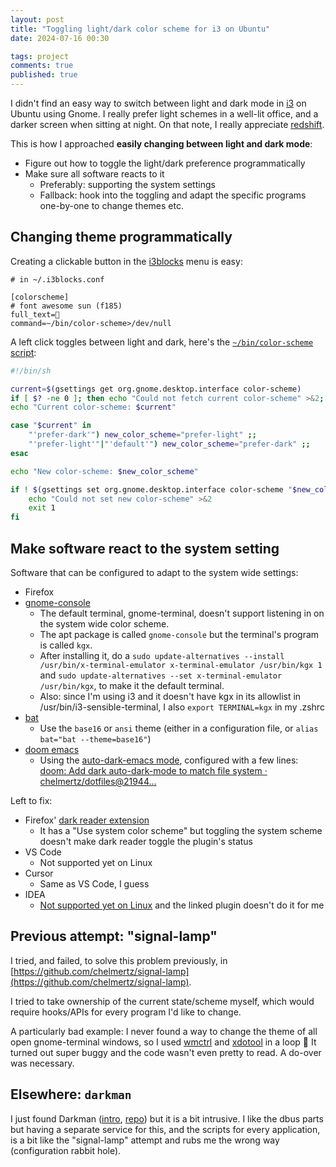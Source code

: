 ```yaml
---
layout: post
title: "Toggling light/dark color scheme for i3 on Ubuntu"
date: 2024-07-16 00:30

tags: project
comments: true
published: true
---
```


I didn't find an easy way to switch between light and dark mode in
[i3](https://i3wm.org) on Ubuntu using Gnome.  I really prefer light schemes in
a well-lit office, and a darker screen when sitting at night. On that note, I
really appreciate [redshift](https://github.com/jonls/redshift).

This is how I approached **easily changing between light and dark mode**:

- Figure out how to toggle the light/dark preference programmatically
- Make sure all software reacts to it
  - Preferably: supporting the system settings
  - Fallback: hook into the toggling and adapt the specific programs one-by-one
    to change themes etc.

## Changing theme programmatically

Creating a clickable button in the
[i3blocks](https://github.com/vivien/i3blocks) menu is easy:

```
# in ~/.i3blocks.conf

[colorscheme]
# font awesome sun (f185)
full_text=
command=~/bin/color-scheme>/dev/null
```

A left click toggles between light and dark, here's the [`~/bin/color-scheme` script](https://github.com/chelmertz/dotfiles/tree/master/bin/color-scheme):

```sh
#!/bin/sh

current=$(gsettings get org.gnome.desktop.interface color-scheme)
if [ $? -ne 0 ]; then echo "Could not fetch current color-scheme" >&2; exit 1; fi
echo "Current color-scheme: $current"

case "$current" in
	"'prefer-dark'") new_color_scheme="prefer-light" ;;
	"'prefer-light'"|"'default'") new_color_scheme="prefer-dark" ;;
esac

echo "New color-scheme: $new_color_scheme"

if ! $(gsettings set org.gnome.desktop.interface color-scheme "$new_color_scheme"); then
	echo "Could not set new color-scheme" >&2
	exit 1
fi
```

## Make software react to the system setting

Software that can be configured to adapt to the system wide settings:

- Firefox
- [gnome-console](https://gitlab.gnome.org/GNOME/console)
  - The default terminal, gnome-terminal, doesn't support listening in on the system wide color scheme.
  - The apt package is called `gnome-console` but the terminal's program is called `kgx`.
  - After installing it, do a `sudo update-alternatives --install /usr/bin/x-terminal-emulator x-terminal-emulator /usr/bin/kgx 1` and `sudo update-alternatives --set x-terminal-emulator /usr/bin/kgx`, to make it the default terminal.
  - Also: since I'm using i3 and it doesn't have kgx in its allowlist in /usr/bin/i3-sensible-terminal, I also `export TERMINAL=kgx` in my .zshrc
- [bat](https://github.com/sharkdp/bat)
  - Use the `base16` or `ansi` theme (either in a configuration file, or `alias bat="bat --theme=base16"`)
- [doom emacs](https://github.com/doomemacs/doomemacs)
  - Using the [auto-dark-emacs mode](https://github.com/LionyxML/auto-dark-emacs), configured with a few lines: [doom: Add dark auto-dark-mode to match file system · chelmertz/dotfiles@21944...](https://github.com/chelmertz/dotfiles/commit/21944f4daa5fb185e5724020748f20b5e7d1b603)


Left to fix:

- Firefox' [dark reader extension](https://github.com/darkreader/darkreader)
  - It has a "Use system color scheme" but toggling the system scheme doesn't make dark reader toggle the plugin's status
- VS Code
  - Not supported yet on Linux
- Cursor
  - Same as VS Code, I guess
- IDEA
  - [Not supported yet on Linux](https://youtrack.jetbrains.com/issue/IJPL-54591/Implement-IDE-theme-sync-with-OS-on-Linux) and the linked plugin doesn't do it for me


## Previous attempt: "signal-lamp"

I tried, and failed, to solve this problem previously, in [https://github.com/chelmertz/signal-lamp](https://github.com/chelmertz/signal-lamp).

I tried to take ownership of the current state/scheme myself, which would require hooks/APIs for every program I'd like to change.

A particularly bad example: I never found a way to change the theme of all open gnome-terminal windows, so I used [wmctrl](https://linux.die.net/man/1/wmctrl) and [xdotool](https://linux.die.net/man/1/wmctrl) in a loop 🙈 It turned out super buggy and the code wasn't even pretty to read. A do-over was necessary.

## Elsewhere: `darkman`

I just found Darkman ([intro](https://whynothugo.nl/journal/2022/02/25/introducing-darkman-v1.0.0/), [repo](https://gitlab.com/WhyNotHugo/darkman)) but it is a bit intrusive. I like the dbus parts but having a separate service for this, and the scripts for every application, is a bit like the "signal-lamp" attempt and rubs me the wrong way (configuration rabbit hole).


